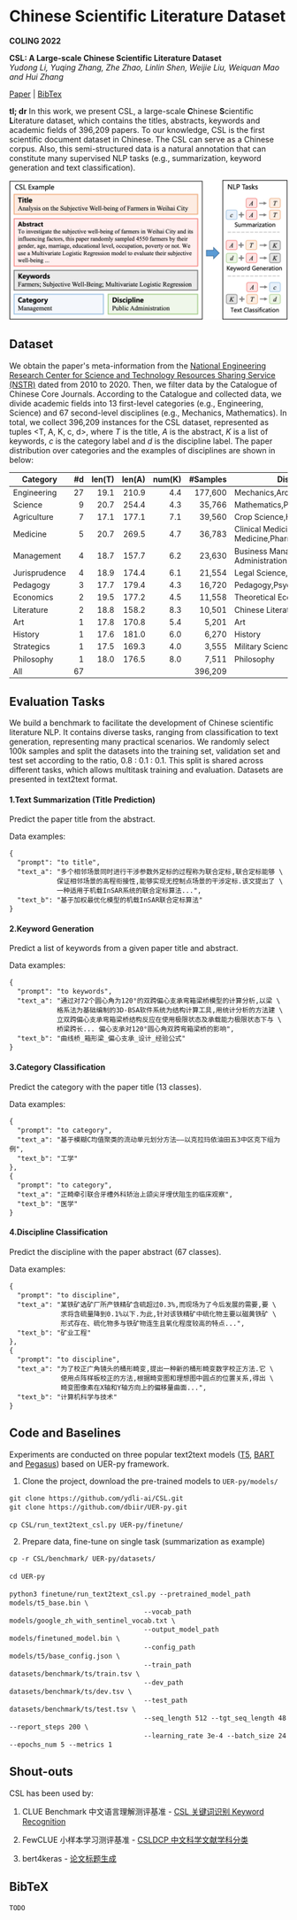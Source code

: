 # Chinese Scientific Literature Dataset

**COLING 2022**

**CSL: A Large-scale Chinese Scientific Literature Dataset**  
*Yudong Li, Yuqing Zhang, Zhe Zhao, Linlin Shen, Weijie Liu, Weiquan Mao and Hui Zhang*

[Paper]() | [BibTex]()

**tl; dr** In this work, we present CSL, a large-scale **C**hinese **S**cientific **L**iterature dataset,
which contains the titles, abstracts, keywords and academic fields of 396,209 papers. 
To our knowledge, CSL is the first scientific document dataset in Chinese.
The CSL can serve as a Chinese corpus.
Also, this semi-structured data is a natural annotation that can constitute many supervised NLP tasks
(e.g., summarization, keyword generation and text classification).


![avatar](./assets/csl_land.jpg)

## Dataset

We obtain the paper's meta-information from the 
[National Engineering Research Center for Science and Technology Resources Sharing Service (NSTR)](https://nstr.escience.net.cn) dated from 2010 to 2020.
Then, we filter data by the Catalogue of Chinese Core Journals.
According to the Catalogue and collected data, we divide academic fields into 13 first-level categories (e.g., Engineering, Science) and 67 second-level disciplines (e.g., Mechanics, Mathematics).
In total, we collect 396,209 instances for the CSL dataset, represented as tuples <T, A, K, c, d>, where *T* is the title, *A* is the abstract, *K* is a list of keywords, *c* is the category label and *d* is the discipline label.
The paper distribution over categories and the examples of disciplines are shown in below:


|  Category       |          \#d | len(T) | len(A) | num(K) | \#Samples | Discipline Examples                                   |
|-----------------|-------------:|-------:|-------:|-------:|----------:|---------------------------------------|
|  Engineering    |           27 |   19.1 |  210.9 |    4.4 |   177,600 |  Mechanics,Architecture,Electrical Science   |
|  Science        |            9 |   20.7 |  254.4 |    4.3 |    35,766 |  Mathematics,Physics,Astronomy,Geography    |
|  Agriculture    |            7 |   17.1 |  177.1 |    7.1 |    39,560 |  Crop Science,Horticulture,Forestry          |
|  Medicine       |            5 |   20.7 |  269.5 |    4.7 |    36,783 |  Clinical Medicine,Dental Medicine,Pharmacy  |
|  Management     |            4 |   18.7 |  157.7 |    6.2 |    23,630 |  Business Management,Public Administration    |
|  Jurisprudence  |            4 |   18.9 |  174.4 |    6.1 |    21,554 |  Legal Science,Political Science,Sociology   |
|  Pedagogy       |            3 |   17.7 |  179.4 |    4.3 |    16,720 |  Pedagogy,Psychology,Physical Education      |
|  Economics      |            2 |   19.5 |  177.2 |    4.5 |    11,558 |  Theoretical Economics,Applied Economics      |
|  Literature     |            2 |   18.8 |  158.2 |    8.3 |    10,501 |  Chinese Literature,Journalism                |
|  Art            |            1 |   17.8 |  170.8 |    5.4 |     5,201 |  Art                                           |
|  History        |            1 |   17.6 |  181.0 |    6.0 |     6,270 |  History                                       |
|  Strategics     |            1 |   17.5 |  169.3 |    4.0 |     3,555 |  Military Science                              |
|  Philosophy     |            1 |   18.0 |  176.5 |    8.0 |     7,511 |  Philosophy                                    |
|  All            |           67 |        |        |        |   396,209 |                                                |

## Evaluation Tasks

We build a benchmark to facilitate the development of Chinese scientific literature NLP.
It contains diverse tasks, ranging from classification to text generation, representing many practical scenarios.
We randomly select 100k samples and split the datasets into the training set, validation set and test set according to the ratio, 0.8 : 0.1 : 0.1.
This split is shared across different tasks, which allows multitask training and evaluation.
Datasets are presented in text2text format.


#### 1.Text Summarization (Title Prediction)

Predict the paper title from the abstract.

Data examples:
```
{ 
  "prompt": "to title",
  "text_a": "多个相邻场景同时进行干涉参数外定标的过程称为联合定标,联合定标能够 \
            保证相邻场景的高程衔接性,能够实现无控制点场景的干涉定标.该文提出了 \
            一种适用于机载InSAR系统的联合定标算法...",
  "text_b": "基于加权最优化模型的机载InSAR联合定标算法"
}
```

#### 2.Keyword Generation

Predict a list of keywords from a given paper title and abstract.

Data examples:
```
{ 
  "prompt": "to keywords",
  "text_a": "通过对72个圆心角为120°的双跨偏心支承弯箱梁桥模型的计算分析,以梁 \
            格系法为基础编制的3D-BSA软件系统为结构计算工具,用统计分析的方法建 \
            立双跨偏心支承弯箱梁桥结构反应在使用极限状态及承载能力极限状态下与 \
            桥梁跨长... 偏心支承对120°圆心角双跨弯箱梁桥的影响",
  "text_b": "曲线桥_箱形梁_偏心支承_设计_经验公式"
}
```

#### 3.Category Classification

Predict the category with the paper title (13 classes).

Data examples:
```
{ 
  "prompt": "to category",
  "text_a": "基于模糊C均值聚类的流动单元划分方法——以克拉玛依油田五3中区克下组为例",
  "text_b": "工学"
},
{ 
  "prompt": "to category",
  "text_a": "正畸牵引联合牙槽外科矫治上颌尖牙埋伏阻生的临床观察",
  "text_b": "医学"
}
```

#### 4.Discipline Classification

Predict the discipline with the paper abstract (67 classes).

Data examples:
```
{ 
  "prompt": "to discipline",
  "text_a": "某铁矿选矿厂所产铁精矿含硫超过0.3%,而现场为了今后发展的需要,要 \
             求将含硫量降到0.1%以下.为此,针对该铁精矿中硫化物主要以磁黄铁矿 \
             形式存在、硫化物多与铁矿物连生且氧化程度较高的特点...",
  "text_b": "矿业工程"
},
{ 
  "prompt": "to discipline",
  "text_a": "为了校正广角镜头的桶形畸变,提出一种新的桶形畸变数字校正方法.它 \
             使用点阵样板校正的方法,根据畸变图和理想图中圆点的位置关系,得出 \
             畸变图像素在X轴和Y轴方向上的偏移量曲面...",
  "text_b": "计算机科学与技术"
}
```

## Code and Baselines

Experiments are conducted on three popular text2text models ([T5](https://github.com/dbiir/UER-py/wiki/Modelzoo#chinese-t5-pre-trained-weights),
[BART](https://github.com/dbiir/UER-py/wiki/Modelzoo#bart-pre-trained-weights) 
and [Pegasus](https://github.com/dbiir/UER-py/wiki/Modelzoo#pegasus-pre-trained-weights))
based on UER-py framework.
1. Clone the project, download the pre-trained models to `UER-py/models/`

```
git clone https://github.com/ydli-ai/CSL.git
git clone https://github.com/dbiir/UER-py.git

cp CSL/run_text2text_csl.py UER-py/finetune/
```

2. Prepare data, fine-tune on single task (summarization as example)
```
cp -r CSL/benchmark/ UER-py/datasets/

cd UER-py

python3 finetune/run_text2text_csl.py --pretrained_model_path models/t5_base.bin \
                                  --vocab_path models/google_zh_with_sentinel_vocab.txt \
                                  --output_model_path models/finetuned_model.bin \
                                  --config_path models/t5/base_config.json \
                                  --train_path datasets/benchmark/ts/train.tsv \
                                  --dev_path datasets/benchmark/ts/dev.tsv \
                                  --test_path datasets/benchmark/ts/test.tsv \
                                  --seq_length 512 --tgt_seq_length 48 --report_steps 200 \
                                  --learning_rate 3e-4 --batch_size 24 --epochs_num 5 --metrics 1
```


## Shout-outs

CSL has been used by:

1. CLUE Benchmark 中文语言理解测评基准 - [CSL 关键词识别 Keyword Recognition](https://github.com/CLUEbenchmark/CLUE#csl-%E5%85%B3%E9%94%AE%E8%AF%8D%E8%AF%86%E5%88%AB--keyword-recognition-accuracy)

2. FewCLUE 小样本学习测评基准 - [CSLDCP 中文科学文献学科分类](https://github.com/CLUEbenchmark/FewCLUE#2-csldcp--%E4%B8%AD%E6%96%87%E7%A7%91%E5%AD%A6%E6%96%87%E7%8C%AE%E5%AD%A6%E7%A7%91%E5%88%86%E7%B1%BB%E6%95%B0%E6%8D%AE%E9%9B%86)

3. bert4keras - [论文标题生成](https://github.com/bojone/bert4keras/tree/master/examples#%E7%AE%80%E4%BB%8B)

## BibTeX

```
TODO
```

